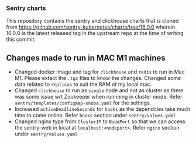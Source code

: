 ### Sentry charts

This repository contains the sentry and clickhouse charts that is cloned from https://github.com/sentry-kubernetes/charts/tree/16.0.0 wherein 16.0.0 is the latest released tag in the upstream repo at the time of writing this commit.


## Changes made to run in MAC M1 machines
- Changed docker image and tag for `clickhouse` and `redis` to run in Mac M1. Please extact the `.tgz` files to know the changes. Changed some data related to `replicas` to suit the RAM of my local mac.
- Changed `clickhouse` to run as `single` node and not as cluster as there was some issue wrt Zookeeper when runnning in cluster mode. Refer `sentry/templates/configmap-snuba.yaml` for the settings.
- Increased `activeDeadlineSeconds` for `hooks` as the dependcies take much time to come online. Refer `hooks` section under `sentry/values.yaml`
- Changed nginx type from `ClusterIP` to `NodePort` so that we can access the sentry-web in local at `localhost:<nodeport>`. Refer `nginx` section under `sentry/values.yaml`
